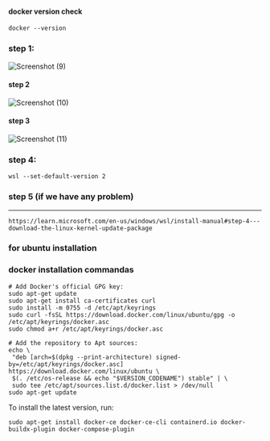 

#### docker version check
```
docker --version
```

### step 1:

![Screenshot (9)](https://github.com/user-attachments/assets/efec5328-d4a4-41ef-b0e0-f456d894eb82)



#### step 2

![Screenshot (10)](https://github.com/user-attachments/assets/5b0cc127-edf3-4a96-af3a-1cd82533fd68)




#### step 3
![Screenshot (11)](https://github.com/user-attachments/assets/64af2297-b950-4954-9512-2cf1f336bd5b)






### step 4:

```
wsl --set-default-version 2

```


### step 5 (if we have any problem)
-----------------------------

```
https://learn.microsoft.com/en-us/windows/wsl/install-manual#step-4---download-the-linux-kernel-update-package

```



















### for ubuntu installation


 ### docker installation commandas

 ```
# Add Docker's official GPG key:
sudo apt-get update
sudo apt-get install ca-certificates curl
sudo install -m 0755 -d /etc/apt/keyrings
sudo curl -fsSL https://download.docker.com/linux/ubuntu/gpg -o /etc/apt/keyrings/docker.asc
sudo chmod a+r /etc/apt/keyrings/docker.asc

# Add the repository to Apt sources:
echo \
  "deb [arch=$(dpkg --print-architecture) signed-by=/etc/apt/keyrings/docker.asc] https://download.docker.com/linux/ubuntu \
  $(. /etc/os-release && echo "$VERSION_CODENAME") stable" | \
  sudo tee /etc/apt/sources.list.d/docker.list > /dev/null
sudo apt-get update

```

To install the latest version, run:

```
sudo apt-get install docker-ce docker-ce-cli containerd.io docker-buildx-plugin docker-compose-plugin

```






